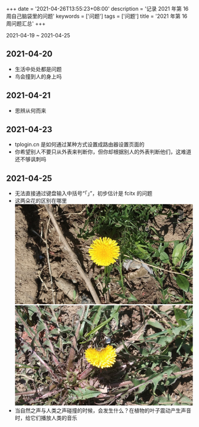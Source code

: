 +++
date = '2021-04-26T13:55:23+08:00'
description = '记录 2021 年第 16 周自己脑袋里的问题'
keywords = ['问题']
tags = ['问题']
title = '2021 年第 16 周问题汇总'
+++

2021-04-19 ~ 2021-04-25

## 2021-04-20

- 生活中处处都是问题
- 鸟会撞到人的身上吗

## 2021-04-21

- 思辨从何而来

## 2021-04-23

- tplogin.cn 是如何通过某种方式设置成路由器设置页面的
- 你希望别人不要只从外表来判断你，但你却根据别人的外表判断他们，这难道还不够讽刺吗

## 2021-04-25

- 无法直接通过键盘输入中括号“「」”，初步估计是 fcitx 的问题
- 这两朵花的区别在哪里
  ![First flower](/images/question-2021-16-0.jpg)
  ![Second flower](/images/question-2021-16-1.jpg)
- 当自然之声与人类之声碰撞的时候，会发生什么？在植物的叶子震动产生声音时，给它们播放人类的音乐
